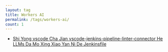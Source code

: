 ```yaml
---
layout: tag
title: Workers AI
permalink: /tags/workers-ai/
count: 1
---
```


- [Shi Yong  vscode Cha Jian  vscode-jenkins-pipeline-linter-connector He  LLMs Da Mo Xing Xiao Yan Ni De  Jenkinsfile](https://yeshan333.github.io/2024/05/25/validate-jenkinsfile/)
